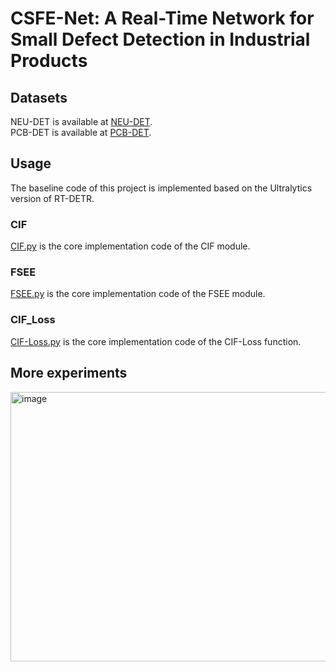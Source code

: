 # CSFE-Net: A Real-Time Network for Small Defect Detection in Industrial Products
## Datasets
NEU-DET is available at [NEU-DET](http://faculty.neu.edu.cn/songkechen/zh_CN/zdylm/263270/list/index.htm).  
PCB-DET is available at [PCB-DET](https://robotics.pkusz.edu.cn/resources/dataset/).
## Usage
The baseline code of this project is implemented based on the Ultralytics version of RT-DETR.
### CIF
[CIF.py](https://github.com/dispy000/CSFE-Net/blob/main/CIF.py) is the core implementation code of the CIF module.
### FSEE
[FSEE.py](https://github.com/dispy000/CSFE-Net/blob/main/FSEE.py) is the core implementation code of the FSEE module.
### CIF_Loss
[CIF-Loss.py](https://github.com/dispy000/CSFE-Net/blob/main/CIF-Loss.py) is the core implementation code of the CIF-Loss function.
## More experiments
<img width="925" height="431" alt="image" src="https://github.com/user-attachments/assets/c14ec974-1ff4-44dd-8030-ce833751985c" />
